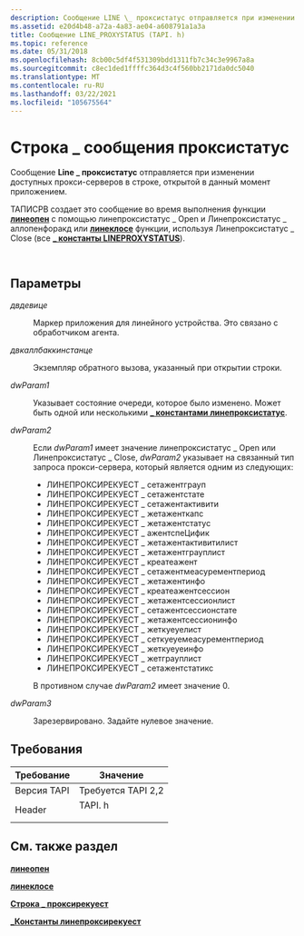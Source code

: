```yaml
---
description: Сообщение LINE \_ проксистатус отправляется при изменении доступных прокси-серверов в строке, открытой в данный момент приложением.
ms.assetid: e20d4b48-a72a-4a83-ae04-a608791a1a3a
title: Сообщение LINE_PROXYSTATUS (TAPI. h)
ms.topic: reference
ms.date: 05/31/2018
ms.openlocfilehash: 8cb00c5df4f531309bdd1311fb7c34c3e9967a8a
ms.sourcegitcommit: c8ec1ded1ffffc364d3c4f560bb2171da0dc5040
ms.translationtype: MT
ms.contentlocale: ru-RU
ms.lasthandoff: 03/22/2021
ms.locfileid: "105675564"
---
```

# <a name="line_proxystatus-message"></a>Строка \_ сообщения проксистатус

Сообщение **Line \_ проксистатус** отправляется при изменении доступных прокси-серверов в строке, открытой в данный момент приложением.

ТАПИСРВ создает это сообщение во время выполнения функции [**линеопен**](/windows/desktop/api/Tapi/nf-tapi-lineopen) с помощью линепроксистатус \_ Open и Линепроксистатус \_ аллопенфоракд или [**линеклосе**](/windows/desktop/api/Tapi/nf-tapi-lineclose) функции, используя Линепроксистатус \_ Close (все [**\_ константы LINEPROXYSTATUS**](lineproxystatus--constants.md)).


```C++
            
```



## <a name="parameters"></a>Параметры

<dl> <dt>

*двдевице* 
</dt> <dd>

Маркер приложения для линейного устройства. Это связано с обработчиком агента.

</dd> <dt>

*двкаллбаккинстанце* 
</dt> <dd>

Экземпляр обратного вызова, указанный при открытии строки.

</dd> <dt>

*dwParam1* 
</dt> <dd>

Указывает состояние очереди, которое было изменено. Может быть одной или несколькими [**\_ константами линепроксистатус**](lineproxystatus--constants.md).

</dd> <dt>

*dwParam2* 
</dt> <dd>

Если *dwParam1* имеет значение линепроксистатус \_ Open или Линепроксистатус \_ Close, *dwParam2* указывает на связанный тип запроса прокси-сервера, который является одним из следующих:

-   ЛИНЕПРОКСИРЕКУЕСТ \_ сетажентграуп
-   ЛИНЕПРОКСИРЕКУЕСТ \_ сетажентстате
-   ЛИНЕПРОКСИРЕКУЕСТ \_ сетажентактивити
-   ЛИНЕПРОКСИРЕКУЕСТ \_ жетаженткапс
-   ЛИНЕПРОКСИРЕКУЕСТ \_ жетажентстатус
-   ЛИНЕПРОКСИРЕКУЕСТ \_ ажентспеЦифик
-   ЛИНЕПРОКСИРЕКУЕСТ \_ жетажентактивитилист
-   ЛИНЕПРОКСИРЕКУЕСТ \_ жетажентграуплист
-   ЛИНЕПРОКСИРЕКУЕСТ \_ креатеажент
-   ЛИНЕПРОКСИРЕКУЕСТ \_ сетажентмеасурементпериод
-   ЛИНЕПРОКСИРЕКУЕСТ \_ жетажентинфо
-   ЛИНЕПРОКСИРЕКУЕСТ \_ креатеажентсессион
-   ЛИНЕПРОКСИРЕКУЕСТ \_ жетажентсессионлист
-   ЛИНЕПРОКСИРЕКУЕСТ \_ сетажентсессионстате
-   ЛИНЕПРОКСИРЕКУЕСТ \_ жетажентсессионинфо
-   ЛИНЕПРОКСИРЕКУЕСТ \_ жеткуеуелист
-   ЛИНЕПРОКСИРЕКУЕСТ \_ сеткуеуемеасурементпериод
-   ЛИНЕПРОКСИРЕКУЕСТ \_ жеткуеуеинфо
-   ЛИНЕПРОКСИРЕКУЕСТ \_ жетграуплист
-   ЛИНЕПРОКСИРЕКУЕСТ \_ сетажентстатикс

В противном случае *dwParam2* имеет значение 0.

</dd> <dt>

*dwParam3* 
</dt> <dd>

Зарезервировано. Задайте нулевое значение.

</dd> </dl>

## <a name="requirements"></a>Требования



| Требование | Значение |
|-------------------------|-----------------------------------------------------------------------------------|
| Версия TAPI<br/> | Требуется TAPI 2,2<br/>                                                      |
| Header<br/>       | <dl> <dt>TAPI. h</dt> </dl> |



## <a name="see-also"></a>См. также раздел

<dl> <dt>

[**линеопен**](/windows/desktop/api/Tapi/nf-tapi-lineopen)
</dt> <dt>

[**линеклосе**](/windows/desktop/api/Tapi/nf-tapi-lineclose)
</dt> <dt>

[**Строка \_ проксирекуест**](line-proxyrequest.md)
</dt> <dt>

[**\_Константы линепроксирекуест**](lineproxyrequest--constants.md)
</dt> </dl>

 

 




